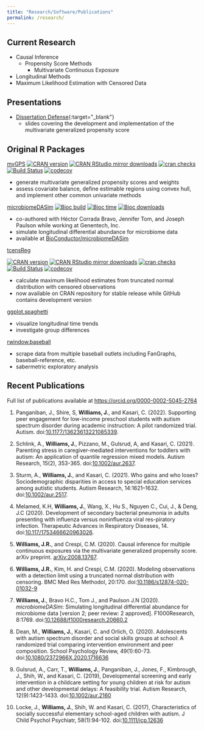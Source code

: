 ```yaml
---
title: "Research/Software/Publications"
permalink: /research/
---
```


## Current Research

- Causal Inference
  - Propensity Score Methods
    - Multivariate Continuous Exposure
- Longitudinal Methods
- Maximum Likelihood Estimation with Censored Data

## Presentations

- [Dissertation Defense](../presentations/propensity_project/Defense/defense_pres.html){:target="_blank"}
  - slides covering the development and implementation of the multivariate generalized propensity score

## Original R Packages

[mvGPS](https://github.com/williazo/mvGPS)
[![CRAN
version](https://www.r-pkg.org/badges/version/mvGPS)](https://cran.r-project.org/package=mvGPS)
[![CRAN RStudio mirror
downloads](https://cranlogs.r-pkg.org/badges/grand-total/mvGPS)](https://cran.r-project.org/package=mvGPS)
[![cran
checks](https://cranchecks.info/badges/worst/mvGPS)](https://cran.r-project.org/web/checks/check_results_mvGPS.html)
[![Build
Status](https://travis-ci.org/williazo/mvGPS.svg?branch=master)](https://travis-ci.org/williazo/mvGPS)
[![codecov](https://codecov.io/gh/williazo/mvGPS/branch/master/graph/badge.svg)](https://codecov.io/gh/williazo/mvGPS)

- generate multivariate generalized propensity scores and weights
- assess covariate balance, define estimable regions using convex hull, and implement other common univariate methods

[microbiomeDASim](https://github.com/williazo/microbiomeDASim)
[![Bioc build](https://bioconductor.org/shields/build/release/bioc/microbiomeDASim.svg)](https://bioconductor.org/checkResults/release/bioc-LATEST/microbiomeDASim/)
[![Bioc time](https://bioconductor.org/shields/years-in-bioc/microbiomeDASim.svg)](https://bioconductor.org/packages/microbiomeDASim)
[![Bioc downloads](https://bioconductor.org/shields/downloads/release/microbiomeDASim.svg)](https://bioconductor.org/packages/stats/bioc/microbiomeDASim/)

- co-authored with Héctor Corrada Bravo, Jennifer Tom, and Joseph Paulson while working at Genentech, Inc.
- simulate longitudinal differential abundance for microbiome data
- available at [BioConductor/microbiomeDASim](https://bioconductor.org/packages/microbiomeDASim)

[tcensReg](https://github.com/williazo/tcensReg)
<!-- badges: start -->
[![CRAN
version](https://www.r-pkg.org/badges/version/tcensReg)](https://www.r-pkg.org/pkg/tcensReg)
[![CRAN RStudio mirror
downloads](https://cranlogs.r-pkg.org/badges/grand-total/tcensReg)](https://www.r-pkg.org/pkg/tcensReg)
[![cran
checks](https://cranchecks.info/badges/worst/tcensReg)](https://cranchecks.info/pkgs/tcensReg)
[![Build
Status](https://travis-ci.org/williazo/tcensReg.svg?branch=master)](https://travis-ci.org/williazo/tcensReg)
[![codecov](https://codecov.io/gh/williazo/tcensReg/branch/master/graph/badge.svg)](https://codecov.io/gh/williazo/tcensReg)
<!-- badges: end -->

- calculate maximum likelihood estimates from truncated normal distribution with censored observations
- now available on CRAN repository for stable release while GitHub contains development version

[ggplot.spaghetti](https://github.com/williazo/ggplot.spaghetti)

- visualize longitudinal time trends
- investigate group differences

[rwindow.baseball](https://github.com/williazo/rwindow.baseball)

- scrape data from multiple baseball outlets including FanGraphs, baseball-reference, etc.
- sabermetric exploratory analysis

## Recent Publications

Full list of publications available at <https://orcid.org/0000-0002-5045-2764> <i class="fa-brands fa-orcid"></i>

1. Panganiban, J., Shire, S, **Williams, J.**, and Kasari, C. (2022). Supporting peer engagement for low-income preschool students with autism spectrum disorder during academic instruction: A pilot randomized trial. Autism. doi:[10.1177/13623613221085339](https://doi.org/10.1177%2F13623613221085339).

1. Schlink, A., **Williams, J.**, Pizzano, M., Gulsrud, A, and Kasari, C. (2021). Parenting stress in caregiver-mediated interventions for toddlers with autism: An application of quantile regression mixed models. Autism Research, 15(2), 353-365. doi:[10.1002/aur.2637](https://doi.org/10.1002/aur.2637).

1. Sturm, A., **Williams, J.**, and Kasari, C. (2021). Who gains and who loses? Sociodemographic disparities in access to special education services among autistic students. Autism Research, 14:1621–1632. doi:[10.1002/aur.2517](https://doi.org/10.1002/aur.2517).

1. Melamed, K.H, **Williams, J.**, Wang, X., Hu S., Nguyen C., Cui, J., & Deng, J.C (2020). Development of secondary bacterial pneumonia in adults presenting with influenza versus noninfluenza viral res-piratory infection. Therapeutic Advances in Respiratory Diseases, 14. doi:[10.117/1753466620963026](https://dx.doi.org/10.1177%2F1753466620963026).

1. **Williams, J.R.**, and Crespi, C.M. (2020). Causal inference for multiple continuous exposures via the multivariate generalized propensity score. arXiv preprint. [arXiv:2008.13767](https://arxiv.org/abs/2008.13767).

1. **Williams, J.R.**, Kim, H. and Crespi, C.M. (2020). Modeling observations with a detection limit using a truncated normal distribution with censoring. BMC Med Res Methodol, 20:170. doi:[10.1186/s12874-020-01032-9](https://doi.org/10.1186/s12874-020-01032-9)

1. **Williams, J.**, Bravo H.C., Tom J., and Paulson J.N (2020). _microbiomeDASim_: Simulating longitudinal differential abundance for microbiome data [version 2; peer review: 2 approved]. F1000Research, 8:1769. doi:[10.12688/f1000research.20660.2](http://doi.org/10.12688/f1000research.20660.2)

1. Dean, M., **Williams, J.**, Kasari, C. and Orlich, O. (2020). Adolescents with autism spectrum disorder and social skills groups at school: A randomized trial comparing intervention environment and peer composition. School Psychology Review, 49(1):60-73. doi:[10.1080/2372966X.2020.1716636](https://www.tandfonline.com/doi/full/10.1080/2372966X.2020.1716636)

1. Gulsrud, A., Carr, T., **Williams, J.**, Panganiban, J., Jones, F., Kimbrough, J., Shih, W., and Kasari, C. (2019), Developmental screening and early intervention in a childcare setting for young children at risk for autism and other developmental delays: A feasibility trial. Autism Research, 12(9):1423-1433. doi:[10.1002/aur.2160](https://doi.org/10.1002/aur.2160)

1. Locke, J., **Williams, J.**, Shih, W. and Kasari, C. (2017), Characteristics of socially successful elementary school-aged children with autism. J Child Psychol Psychiatr, 58(1):94-102. doi:[10.1111/jcp.12636](https://doi.org/10.1111/jcpp.12636)
